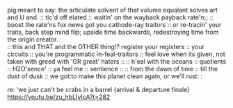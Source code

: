 pig:meant to say: the articulate solvent of that volume equalant solves art and U and.
 :: tic'd off elated :: waitin' on the wayback payback rate'n;;
 :: boost the rate'ns fox news got you cathode-ray traitors
    :: or re-tracin' your traits, back step mind flip; upside time backwards, redestroying time from the origin creator.  
    :: this and THAT and the OTHER thing!?  register your registers :: your circuits :: you're programmatic in-feal-traitors :: feel love when its given, not taken with greed with 'GR great' haters ::    :: h'eal with the oceans :: quotients :: H2O'sence' :: ya feel me :: sentience :: 
    :: from the dawn of time :: till the dust of dusk :: we got:to make this planet clean again, or we'll rust: :

re: 'we just can't be crabs in a barrel
{arrival & departure finale}
https://youtu.be/zu_hbLIvIcA?t=282

